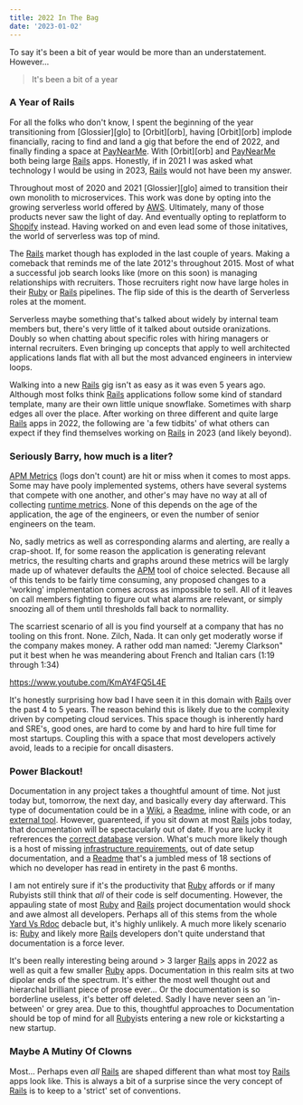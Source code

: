 ```yaml
---
title: 2022 In The Bag
date: '2023-01-02'
---
```


To say it's been a bit of year would be more than an understatement.
However...

> It's been a bit of a year

### A Year of Rails

For all the folks who don't know,
I spent the beginning of the year transitioning from [Glossier][glo] to [Orbit][orb],
having [Orbit][orb] implode financially,
racing to find and land a gig that before the end of 2022,
and finally finding a space at [PayNearMe][pnm].
With [Orbit][orb] and [PayNearMe][pnm] both being large [Rails][ror] apps.
Honestly, if in 2021 I was asked what technology I would be using in 2023,
[Rails][ror] would not have been my answer.

Throughout most of 2020 and 2021 [Glossier][glo] aimed to transition their own monolith to microservices.
This work was done by opting into the growing serverless world offered by [AWS][aws].
Ultimately, many of those products never saw the light of day.
And eventually opting to replatform to [Shopify][shp] instead.
Having worked on and even lead some of those initatives,
the world of serverless was top of mind.

The [Rails][ror] market though has exploded in the last couple of years.
Making a comeback that reminds me of the late 2012's throughout 2015.
Most of what a successful job search looks like (more on this soon)
is managing relationships with recruiters.
Those recruiters right now have large holes in their [Ruby][rb] or [Rails][ror] pipelines.
The flip side of this is the dearth of Serverless roles at the moment.

Serverless maybe something that's talked about widely by internal team members but,
there's very little of it talked about outside oranizations.
Doubly so when chatting about specific roles with hiring managers or internal recruiters.
Even bringing up concepts that apply to well architected applications lands flat with all but the most advanced engineers in interview loops.

Walking into a new [Rails][ror] gig isn't as easy as it was even 5 years ago.
Although most folks think [Rails][ror] applications follow some kind of standard template,
many are their own little unique snowflake.
Sometimes with sharp edges all over the place.
After working on three different and quite large [Rails][ror] apps in 2022,
the following are 'a few tidbits' of what others can expect if they find themselves working on [Rails][ror] in 2023 (and likely beyond).

### Seriously Barry, how much is a liter?

[APM Metrics][apm] (logs don't count) are hit or miss when it comes to most apps.
Some may have pooly implemented systems,
others have several systems that compete with one another,
and other's may have no way at all of collecting [runtime metrics][met].
None of this depends on the age of the application,
the age of the engineers,
or even the number of senior engineers on the team.

No, sadly metrics as well as corresponding alarms and alerting,
are really a crap-shoot.
If, for some reason the application is generating relevant metrics,
the resulting charts and graphs around these metrics will be largly
made up of whatever defaults the [APM][apm] tool of choice selected.
Because all of this tends to be fairly time consuming,
any proposed changes to a 'working' implementation comes across as impossible to sell.
All of it leaves on call members fighting to figure out what alarms are relevant,
or simply snoozing all of them until thresholds fall back to normallity.

The scarriest scenario of all is you find yourself at a company that has no tooling on this front.
None. Zilch, Nada.
It can only get moderatly worse if the company makes money.
A rather odd man named: "Jeremy Clarkson" put it best when he was meandering about French and Italian cars (1:19 through 1:34)

https://www.youtube.com/KmAY4FQ5L4E

It's honestly surprising how bad I have seen it in this domain with [Rails][ror] over the past 4 to 5 years.
The reason behind this is likely due to the complexity driven by competing cloud services.
This space though is inherently hard and SRE's,
good ones,
are hard to come by and hard to hire full time for most startups.
Coupling this with a space that most developers actively avoid,
leads to a recipie for oncall disasters.

### Power Blackout!

Documentation in any project takes a thoughtful amount of time.
Not just today but,
tomorrow, the next day, and basically every day afterward.
This type of documentation could be in a [Wiki][wik],
a [Readme][rdm],
inline with code,
or an [external tool][not].
However, guarenteed, if you sit down at most [Rails][ror] jobs today,
that documentation will be spectacularly out of date.
If you are lucky it refrerences the [correct database][dyn] version.
What's much more likely though is a host of missing [infrastructure requirements][drz],
out of date setup documentation,
and a [Readme][rdm] that's a jumbled mess of 18 sections of which no developer has read in entirety in the past 6 months.

I am not entirely sure if it's the productivity that [Ruby][rb] affords or 
if many Rubyists still think that _all_ of their code is self documenting.
However, the appauling state of most [Ruby][rb] and [Rails][ror]
project documentation would shock and awe almost all developers.
Perhaps all of this stems from the whole [Yard Vs Rdoc][doc] debacle but,
it's highly unlikely.
A much more likely scenario is:
[Ruby][rb] and likely more [Rails][ror] developers don't quite understand that documentation is a force lever.

It's been really interesting being around > 3 larger [Rails][ror] apps in 2022
as well as quit a few smaller [Ruby][rb] apps.
Documentation in this realm sits at two dipolar ends of the spectrum.
It's either the most well thought out and hierarchal brilliant piece of prose ever...
Or the documentation is so borderline useless, it's better off deleted.
Sadly I have never seen an 'in-between' or grey area.
Due to this,
thoughtful approaches to Documentation should be top of mind for
all [Ruby][rb]ists entering a new role or kickstarting a new startup.

### Maybe A Mutiny Of Clowns

Most... Perhaps even _all_ [Rails][ror] are shaped different than what most toy [Rails][ror] apps look like.
This is always a bit of a surprise since the very concept of [Rails][ror] is to keep to a 'strict' set of conventions.

[pnm]: https://home.paynearme.com
[ror]: https://rubyonrails.org
[aws]: https://aws.amazon.com
[shp]: https://www.shopify.com
[rb]: https://www.ruby-lang.org/en/
[met]: https://docs.datadoghq.com/tracing/metrics/runtime_metrics/
[apm]: https://en.wikipedia.org/wiki/Application_performance_management
[wik]: https://en.wikipedia.org/wiki/Gollum_(software)
[rdm]: https://tom.preston-werner.com/2010/08/23/readme-driven-development.html
[not]: https://www.notion.so
[dyn]: https://docs.aws.amazon.com/amazondynamodb/latest/developerguide/Introduction.html
[drz]: https://en.wikipedia.org/wiki/Drizzle_%28database_server%29
[doc]: https://stackoverflow.com/questions/3699706/yard-is-not-the-same-as-rdoc
